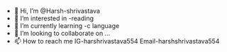 - 👋 Hi, I’m @Harsh-shrivastava
- 👀 I’m interested in -reading
- 🌱 I’m currently learning -c language
- 💞️ I’m looking to collaborate on ...
- 📫 How to reach me IG-harshrivastava554
                      Email-harshshrivastava554

<!---
Harsh-shrivastava/Harsh-shrivastava is a ✨ special ✨ repository because its `README.md` (this file) appears on your GitHub profile.
You can click the Preview link to take a look at your changes.
--->
